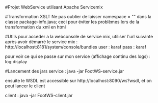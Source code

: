 #Projet WebService utilisant Apache Servicemix


#Transformation XSLT
Ne pas oublier de laisser namespace = "" dans la classe package-info.java;
ceci pour éviter les problèmes lors de la transformation du xml en html


#Utils
pour acceder a la webconsole de service mix, utiliser l'url suivante après avoir démarré le service mix : 
http://localhost:8181/system/console/bundles
user : karaf
pass : karaf

pour voir ce qui se passe sur mon service (affichage continu des logs) :    log:display


#Lancement des jars
service : java -jar FootWS-service.jar

ensuite le WSDL est accessible sur http://localhost:8090/ws?wsdl, et on peut lancer le client

client : java -jar FootWS-client.jar


